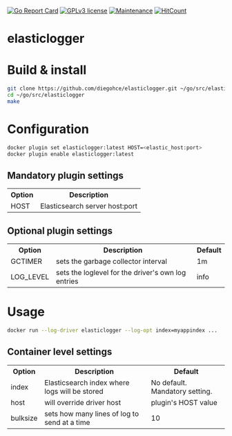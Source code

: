 [![Go Report Card](https://goreportcard.com/badge/github.com/diegohce/elasticlogger)](https://goreportcard.com/report/github.com/diegohce/elasticlogger)
[![GPLv3 license](https://img.shields.io/badge/License-GPLv3-blue.svg)](https://github.com/diegohce/elasticlogger/blob/master/LICENSE)
[![Maintenance](https://img.shields.io/badge/Maintained%3F-yes-green.svg)](https://github.com/diegohce/elasticlogger/graphs/commit-activity)
[![HitCount](http://hits.dwyl.io/diegohce/elasticlogger.svg)](http://hits.dwyl.io/diegohce/elasticlogger)

# elasticlogger

# Build & install

```bash
git clone https://github.com/diegohce/elasticlogger.git ~/go/src/elasticlogger
cd ~/go/src/elasticlogger
make
```

# Configuration

```bash
docker plugin set elasticlogger:latest HOST=<elastic_host:port>
docker plugin enable elasticlogger:latest
```
## Mandatory plugin settings

<table>
<tr>
    <th>Option</th>
    <th>Description</th>
</tr>
<tr>
    <td>HOST</td>
    <td>Elasticsearch server host:port</td>
</tr>
</table>

## Optional plugin settings

<table>
<tr>
    <th>Option</th>
    <th>Description</th>
   <th>Default</th>
</tr>
<tr>
    <td>GCTIMER</td>
    <td>sets the garbage collector interval</td>
    <td>1m</td>
</tr>
<tr>
    <td>LOG_LEVEL</td>
    <td>sets the loglevel for the driver's own log entries</td>
    <td>info</td>
</tr>
</table>

# Usage

```bash
docker run --log-driver elasticlogger --log-opt index=myappindex ...
```

## Container level settings

<table>
<tr>
    <th>Option</th>
    <th>Description</th>
    <th>Default</th>
</tr>
<tr>
    <td>index</td>
    <td>Elasticsearch index where logs will be stored</td>
    <td>No default. Mandatory setting.</td>
</tr>
<tr>
    <td>host</td>
    <td>will override driver host</td>
    <td>plugin's HOST value</td>
</tr>
<tr>
    <td>bulksize</td>
    <td>sets how many lines of log to send at a time</td>
    <td>10</td>
</tr>
</table>


